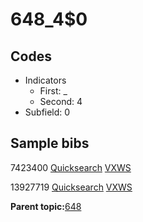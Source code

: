 # 648\_4$0

## Codes

-   Indicators
    -   First: \_
    -   Second: 4
-   Subfield: 0

## Sample bibs

7423400 [Quicksearch](https://search.library.yale.edu/catalog/7423400) [VXWS](http://prodorbis.library.yale.edu:7014/vxws/GetHoldingsService?bibId=7423400)

13927719 [Quicksearch](https://search.library.yale.edu/catalog/13927719) [VXWS](http://prodorbis.library.yale.edu:7014/vxws/GetHoldingsService?bibId=13927719)

**Parent topic:**[648](../../tags/648/648.md)

